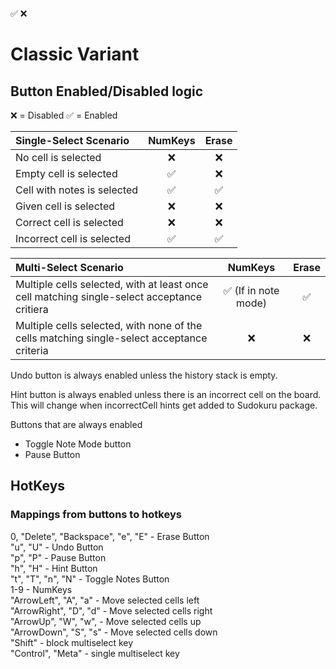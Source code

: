 ✅ ❌

# Classic Variant

## Button Enabled/Disabled logic

❌ = Disabled ✅ = Enabled

| Single-Select Scenario      | NumKeys | Erase |
| :-------------------------- | :-----: | :---: |
| No cell is selected         |   ❌    |  ❌   |
| Empty cell is selected      |   ✅    |  ❌   |
| Cell with notes is selected |   ✅    |  ✅   |
| Given cell is selected      |   ❌    |  ❌   |
| Correct cell is selected    |   ❌    |  ❌   |
| Incorrect cell is selected  |   ✅    |  ✅   |

| Multi-Select Scenario                                                                       | NumKeys | Erase |
| :------------------------------------------------------------------------------------------ | :-----: | :---: |
| Multiple cells selected, with at least once cell matching single-select acceptance critiera |   ✅ (If in note mode)    |  ✅   |
| Multiple cells selected, with none of the cells matching single-select acceptance criteria  |   ❌    |  ❌   |

Undo button is always enabled unless the history stack is empty.

Hint button is always enabled unless there is an incorrect cell on the board.
This will change when incorrectCell hints get added to Sudokuru package.

Buttons that are always enabled

- Toggle Note Mode button
- Pause Button

## HotKeys

### Mappings from buttons to hotkeys

0, "Delete", "Backspace", "e", "E" - Erase Button  
"u", "U" - Undo Button  
"p", "P" - Pause Button  
"h", "H" - Hint Button  
"t", "T", "n", "N" - Toggle Notes Button  
1-9 - NumKeys  
"ArrowLeft", "A", "a" - Move selected cells left  
"ArrowRight", "D", "d" - Move selected cells right  
"ArrowUp", "W", "w", - Move selected cells up  
"ArrowDown", "S", "s" - Move selected cells down  
"Shift" - block multiselect key  
"Control", "Meta" - single multiselect key
